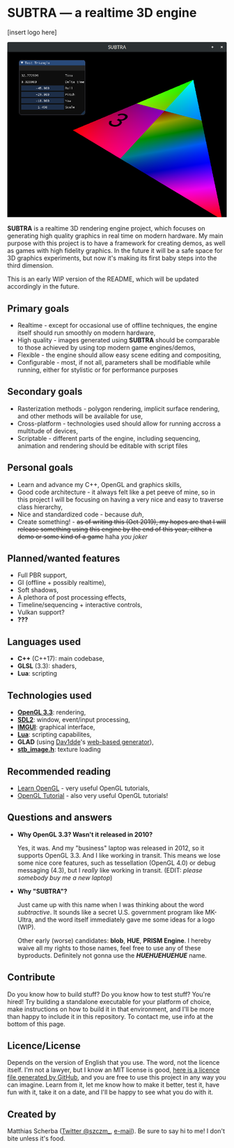 # SUBTRA — a realtime 3D engine
\[insert logo here\]

![screenshot of current version, displaying a test triangle and an overlaying test menu](assets/screenshots/current.png)

**SUBTRA** is a realtime 3D rendering engine project, which focuses on generating high quality graphics in real time on modern hardware. My main purpose with this project is to have a framework for creating demos, as well as games with high fidelity graphics. In the future it will be a safe space for 3D graphics experiments, but now it's making its first baby steps into the third dimension.

This is an early WIP version of the README, which will be updated accordingly in the future.

## Primary goals
- Realtime - except for occasional use of offline techniques, the engine itself should run smoothly on modern hardware,
- High quality - images generated using **SUBTRA** should be comparable to those achieved by using top modern game engines/demos,
- Flexible - the engine should allow easy scene editing and compositing,
- Configurable - most, if not all, parameters shall be modifiable while running, either for stylistic or for performance purposes

## Secondary goals
- Rasterization methods - polygon rendering, implicit surface rendering, and other methods will be available for use,
- Cross-platform - technologies used should allow for running accross a multitude of devices,
- Scriptable - different parts of the engine, including sequencing, animation and rendering should be editable with script files

## Personal goals
- Learn and advance my C++, OpenGL and graphics skills,
- Good code architecture - it always felt like a pet peeve of mine, so in this project I will be focusing on having a very nice and easy to traverse class hierarchy,
- Nice and standardized code - because _duh_,
- Create something! - ~~as of writing this (Oct 2019), my hopes are that I will release something using this engine by the end of this year, either a demo or some kind of a game~~ haha _you joker_

## Planned/wanted features
- Full PBR support,
- GI (offline + possibly realtime),
- Soft shadows,
- A plethora of post processing effects,
- Timeline/sequencing + interactive controls,
- Vulkan support?
- **???**

## Languages used
- **C++** (C++17): main codebase,
- **GLSL** (3.3): shaders,
- **Lua**: scripting

## Technologies used
- [**OpenGL 3.3**](https://www.khronos.org/registry/OpenGL/specs/gl/glspec33.core.pdf): rendering,
- [**SDL2**](https://www.libsdl.org/): window, event/input processing,
- [**IMGUI**](https://github.com/ocornut/imgui): graphical interface,
- [**Lua**](https://www.lua.org/): scripting capabilites,
- **GLAD** (using [Dav1dde](https://github.com/Dav1dde)'s [web-based generator](https://glad.dav1d.de/)),
- [**stb_image.h**](https://github.com/nothings/stb): texture loading

## Recommended reading
- [Learn OpenGL](https://learnopengl.com/) - very useful OpenGL tutorials,
- [OpenGL Tutorial](http://www.opengl-tutorial.org/) - also very useful OpenGL tutorials!

## Questions and answers
- **Why OpenGL 3.3? Wasn't it released in 2010?**

  Yes, it was. And my "business" laptop was released in 2012, so it supports OpenGL 3.3. And I like working in transit. This means we lose some nice core features, such as tessellation (OpenGL 4.0) or debug messaging (4.3), but I *really* like working in transit. (EDIT: _please somebody buy me a new laptop_)
  
- **Why "SUBTRA"?**

  Just came up with this name when I was thinking about the word _subtractive_. It sounds like a secret U.S. government program like MK-Ultra, and the word itself immediately gave me some ideas for a logo (WIP).
  
  Other early (worse) candidates: **blob**, **HUE**, **PRISM Engine**. I hereby waive all my rights to those names, feel free to use any of these byproducts. Definitely not gonna use the **_HUEHUEHUEHUE_** name.
  
## Contribute
Do you know how to build stuff? Do you know how to test stuff? You're hired! Try building a standalone executable for your platform of choice, make instructions on how to build it in that environment, and I'll be more than happy to include it in this repository. To contact me, use info at the bottom of this page.
  
## Licence/License
Depends on the version of English that you use. The word, not the licence itself. I'm not a lawyer, but I know an MIT license is good, [here is a licence file generated by GitHub](LICENSE), and you are free to use this project in any way you can imagine. Learn from it, let me know how to make it better, test it, have fun with it, take it on a date, and I'll be happy to see what you do with it.

## Created by
Matthias Scherba ([Twitter @szczm_](https://twitter.com/szczm_), [e-mail](mailto:matthias.scherba@gmail.com)). Be sure to say hi to me! I don't bite unless it's food.
